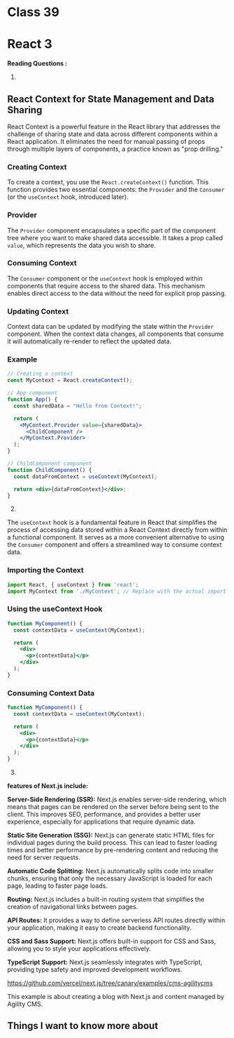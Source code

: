 # Class 39
# React 3
**Reading Questions :**

1. 
  ## React Context for State Management and Data Sharing
  
  React Context is a powerful feature in the React library that addresses the challenge of sharing state and data across different components within a React application. It eliminates the need for manual passing of props through multiple layers of components, a practice known as "prop drilling."
  
  ### Creating Context
  
  To create a context, you use the `React.createContext()` function. This function provides two essential components: the `Provider` and the `Consumer` (or the `useContext` hook, introduced later).
  
  ### Provider
  
  The `Provider` component encapsulates a specific part of the component tree where you want to make shared data accessible. It takes a prop called `value`, which represents the data you wish to share.
  
  ### Consuming Context
  
  The `Consumer` component or the `useContext` hook is employed within components that require access to the shared data. This mechanism enables direct access to the data without the need for explicit prop passing.
  
  ### Updating Context
  
  Context data can be updated by modifying the state within the `Provider` component. When the context data changes, all components that consume it will automatically re-render to reflect the updated data.
  
  ### Example
  
  ```jsx
  // Creating a context
  const MyContext = React.createContext();
  
  // App component
  function App() {
    const sharedData = "Hello from Context!";
  
    return (
      <MyContext.Provider value={sharedData}>
        <ChildComponent />
      </MyContext.Provider>
    );
  }
  
  // ChildComponent component
  function ChildComponent() {
    const dataFromContext = useContext(MyContext);
  
    return <div>{dataFromContext}</div>;
  }
  ```

2.

  The `useContext` hook is a fundamental feature in React that simplifies the process of accessing data stored within a React Context directly from within a functional component. It serves as a more convenient alternative to using the `Consumer` component and offers a streamlined way to consume context data.
  
  ### Importing the Context
  
  ```jsx
  import React, { useContext } from 'react';
  import MyContext from './MyContext'; // Replace with the actual import path
  ```
  ### Using the useContext Hook
  ```jsx
  function MyComponent() {
    const contextData = useContext(MyContext);
  
    return (
      <div>
        <p>{contextData}</p>
      </div>
    );
  }
  ```
  ### Consuming Context Data
  ```jsx
  function MyComponent() {
    const contextData = useContext(MyContext);
  
    return (
      <div>
        <p>{contextData}</p>
      </div>
    );
  }
  ```

3.

  **features of Next.js include:**
  
  **Server-Side Rendering (SSR):** Next.js enables server-side rendering, which means that pages can be rendered on the server before being sent to the client. This improves SEO, performance, and provides a better user experience, especially for applications that require dynamic data.
  
  **Static Site Generation (SSG):** Next.js can generate static HTML files for individual pages during the build process. This can lead to faster loading times and better performance by pre-rendering content and reducing the need for server requests.
  
  **Automatic Code Splitting:** Next.js automatically splits code into smaller chunks, ensuring that only the necessary JavaScript is loaded for each page, leading to faster page loads.
  
  **Routing:** Next.js includes a built-in routing system that simplifies the creation of navigational links between pages.
  
  **API Routes:** It provides a way to define serverless API routes directly within your application, making it easy to create backend functionality.
  
  **CSS and Sass Support:** Next.js offers built-in support for CSS and Sass, allowing you to style your applications effectively.
  
  **TypeScript Support:** Next.js seamlessly integrates with TypeScript, providing type safety and improved development workflows.
  
  https://github.com/vercel/next.js/tree/canary/examples/cms-agilitycms
  
  This example is about creating a blog with Next.js and content managed by Agility CMS.


## Things I want to know more about



